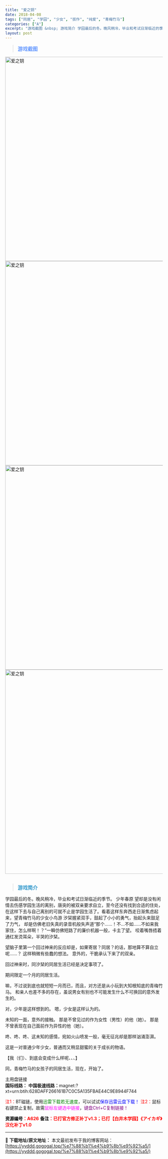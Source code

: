 ```yaml
---
title: "爱之钥"
date: 2018-04-08
tags: ["同居", "学园", "少女", "拔作", "纯爱", "青梅竹马"]
categories: ["A"]
excerpt: "游戏截图 &nbsp; 游戏简介 学园最后的冬。晚风稍冷，毕业和考试日渐临近的季节。 少年春原 望却是没有闲情去伤感学园生活的离别，唐突的被双亲要求自立，至今还没有找到合适的住处，在这样下去与自己离别的可就不止是学园生活了。看着这样东奔西走日渐焦虑起来，望青梅竹马的少女小鸟游 汐栞握紧双手，鼓起了小&hellip;"
layout: post
---
```


<div>
<blockquote><b><span style="font-size: 12pt; color: #6699ff;">游戏截图</span></b></blockquote>
<div><img title="点击放大" src="https://yyddd.gogogal.top/wp-content/uploads/2025/04/20250412_67fa189b9ec8e.webp" alt="爱之钥" width="650" /></div>
<div><img title="点击放大" src="https://yyddd.gogogal.top/wp-content/uploads/2025/04/20250412_67fa189d70a12.webp" alt="爱之钥" width="650" /></div>
<div><img title="点击放大" src="https://yyddd.gogogal.top/wp-content/uploads/2025/04/20250412_67fa189f718c2.webp" alt="爱之钥" width="650" /></div>
<div><img title="点击放大" src="https://yyddd.gogogal.top/wp-content/uploads/2025/04/20250412_67fa18a1cdb21.webp" alt="爱之钥" width="650" /></div>
&nbsp;
<blockquote><b><span style="font-size: 12pt; color: #3399cc;">游戏简介</span></b></blockquote>
<div>学园最后的冬。晚风稍冷，毕业和考试日渐临近的季节。
少年春原 望却是没有闲情去伤感学园生活的离别，唐突的被双亲要求自立，至今还没有找到合适的住处，在这样下去与自己离别的可就不止是学园生活了。看着这样东奔西走日渐焦虑起来，望青梅竹马的少女小鸟游 汐栞握紧双手，鼓起了小小的勇气，抬起头来鼓足了力气，
却是仿佛老旧失真的录音机般失声道“那个……！不…不如……不如来我家住，怎么样啊！？”一瞬仿佛短路了的廉价机器一般，卡主了望。
咬着嘴唇捂着通红发烫耳朵，半哭的汐栞。

望脑子里第一个回过神来的反应却是，如果寄居？同居？的话，那地算不算自立呢……？
这样稍微有些蠢的想法。
意外的，干脆承认下来了的双亲。

回过神来时，同汐栞的同居生活已经是决定事项了。

期间限定一个月的同居生活。

嘛，不过说到底也就短短一月而已，而且，对方还是从小玩到大知根知底的青梅竹马。
和亲人也差不多的存在，虽说男女有别也不可能发生什么不可换回的意外发生的。

对，少年是这样想到的。
嗯，少女是这样认为的。

未知的一面，意外的接触。
那是不曾见过的作为女性（男性）的他（她）。
那是不曾表现在自己面前作为异性的他（她）。

咚、咚、咚、这未知的感情，宛如火山喷发一般，毫无征兆却是那样汹涌澎湃。

这是一对普通少年少女，普通而又稍显甜蜜的关于成长的物语。

【我（们）、到底会变成什么样呢、、、】

同，青梅竹马的女孩子的同居生活，现在，开始了。

</div>
</div>
<div class="panel panel-primary">
<div class="panel-heading">主用盘链接</div>
<div class="panel-body"><b>国际线路：</b>
<b>中国极速线路：</b><!--wechatfans start-->magnet:?xt=urn:btih:628DAFF266161B7C0C5A135FBAE44C9E8944F744

<!--wechatfans end-->
<span style="color: #ff0000;">注1：</span>BT磁链，使用<span style="color: #008000;">迅雷下载若无速度</span>，可以试试<span style="color: #0000ff;">保存迅雷云盘下载！</span>
<span style="color: #ff0000;">注2：</span>鼠标右键禁止复制，故需<span style="color: #ff00ff;">鼠标左键选中链接</span>，<span style="color: #800080;">键盘Ctrl+C复制链接！</span>

</div>
<div class="panel-footer"><span style="color: #ff0000;"><b><span style="color: #000000;">资源编号</span>：A626</b></span>
<span style="color: #ff0000;"><b><span style="color: #000000;">备注</span>：已打官方修正补丁v1.3；已打【白井木学园】《アイカギ》汉化补丁v1.0</b></span></div>
</div>

---
📖 **下载地址/原文地址：** 本文最初发布于我的博客网站：[https://yyddd.gogogal.top/%e7%88%b1%e4%b9%8b%e9%92%a5/](https://yyddd.gogogal.top/%e7%88%b1%e4%b9%8b%e9%92%a5/)

